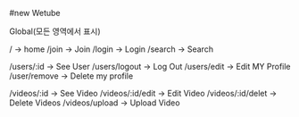 #new Wetube

Global(모든 영역에서 표시)

/ -> home
/join -> Join
/login -> Login
/search -> Search

/users/:id -> See User
/users/logout -> Log Out
/users/edit -> Edit MY Profile
/user/remove -> Delete my profile

/videos/:id -> See Video
/videos/:id/edit -> Edit Video
/videos/:id/delet -> Delete Videos
/videos/upload -> Upload Video